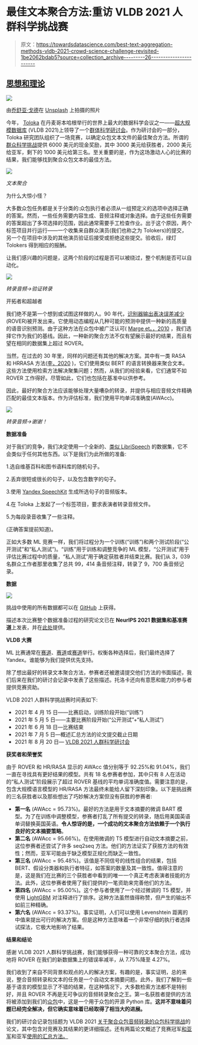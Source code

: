 # 最佳文本聚合方法:重访 VLDB 2021 人群科学挑战赛

> 原文：<https://towardsdatascience.com/best-text-aggregation-methods-vldb-2021-crowd-science-challenge-revisited-1be2062bdab5?source=collection_archive---------26----------------------->

## [思想和理论](https://towardsdatascience.com/tagged/thoughts-and-theory)

![](img/9bd372a8cd6f6a8c4a191cf7d6574dab.png)

由[乔舒亚·戈德](https://unsplash.com/@joshgmit?utm_source=medium&utm_medium=referral)在 [Unsplash](https://unsplash.com?utm_source=medium&utm_medium=referral) 上拍摄的照片

今年， [Toloka](https://toloka.ai/) 在丹麦哥本哈根举行的世界上最大的数据科学会议之一——[超大规模数据库](https://vldb.org/2021/) (VLDB 2021)上领导了一个[群体科学研讨会](https://crowdscience.ai/conference_events/vldb21)。作为研讨会的一部分，Toloka 研究团队组织了一场竞赛，以确定众包文本文件的最佳聚合方法。所谓的[群众科学挑战](https://crowdscience.ai/challenges/vldb21)提供 6000 美元的现金奖励，其中 3000 美元给获胜者，2000 美元给亚军，剩下的 1000 美元给第三名。至关重要的是，作为这场激动人心的比赛的结果，我们能够找到聚合众包文本的最佳方法。

![](img/5ba192770c9fb8a83116f1aaa5e35d3d.png)

*文本聚合*

为什么大惊小怪？

大多数众包任务都是关于分类的:众包执行者必须从一组预定义的选项中选择正确的答案。然而，一些任务需要内容生成、音频注释或对象选择。由于这些任务需要的答案超出了多项选择的范围，因此通常需要手工检查作业。出于这个原因，两个标签项目并行运行——一个收集来自群众演员(我们也称之为 Tolokers)的提交，另一个在项目中涉及的其他演员验证后接受或拒绝这些提交。验收后，绿灯 Tolokers 得到相应的报酬。

让我们感兴趣的问题是，这两个阶段的过程是否可以被绕过，整个机制是否可以自动化。

![](img/6c4594ee85e6d70b8e2b9e563d37c593.png)

*转录音频→验证转录*

开拓者和超越者

我们绝不是第一个想到或试图这样做的人。90 年代，[识别器输出表决误差减少](https://ieeexplore.ieee.org/document/659110) (ROVER)被开发出来。它使用动态编程从几种可能的预测中提供一种新的高质量的语音识别预测。由于这种方法在众包中被广泛认可( [Marge et。，2010](https://ieeexplore.ieee.org/document/5494979) ，我们选择它作为我们的基线。因此，一种新的聚合方法不仅有望展示最好的结果，而且有望在相同的数据集上超过 ROVER。

当然，在过去的 30 年里，同样的问题还有其他的解决方案。其中有一类 RASA 和 HRRASA 方法([李，2020](https://dl.acm.org/doi/10.1145/3397271.3401239) )，它们使用类似 BERT 的语言转换器来聚合文本。这些方法使用检索方法解决聚集问题；然而，从我们的经验来看，它们通常不如 ROVER 工作得好。尽管如此，它们也包括在基准中以供参考。

因此，最好的聚合方法应该能够处理大量嘈杂的转录，并提供与相应音频文件精确匹配的最佳文本版本。作为评估标准，我们使用平均单词准确度(AWAcc)。

![](img/813a62732d2ba2cbc54fbb0db9518c3a.png)

*转录音频→谢谢！*

**数据准备**

对于我们的竞争，我们决定使用一个全新的、[类似 LibriSpeech](https://www.openslr.org/12) 的数据集，它不会类似于任何其他东西。以下是我们为此所做的准备:

1.选自维基百科和图书语料库的随机句子。

2.丢弃很短或很长的句子，以及包含数字的句子。

3.使用 [Yandex SpeechKit](https://cloud.yandex.ru/services/speechkit) 生成所选句子的音频版本。

4.在 Toloka 上发起了一个标签项目，要求表演者转录音频文件。

5.为每段录音收集了一些注释。

(正确答案提前知道)。

正如大多数 ML 竞赛一样，我们将过程分为一个训练(“训练”)和两个测试阶段(“公开测试”和“私人测试”)。“训练”用于训练和调整竞争的 ML 模型，“公开测试”用于评估比赛过程中的质量，“私人测试”用于确定获胜者并结束比赛。我们从 3，039 名群众工作者那里收集了总共 99，414 条音频注释，转录了 9，700 条音频记录。

**数据**

![](img/26e5c03a27394a02e50d4ee3db5fb478.png)

挑战中使用的所有数据都可以在 [GitHub](https://github.com/Toloka/VLDB2021_Crowd_Science_Challenge) 上获得。

描述本次比赛整个数据准备过程的研究论文已在 **NeurIPS 2021 数据集和基准赛道**上发表，并在[此处](https://openreview.net/forum?id=3_hgF1NAXU7)提供。

**VLDB 大赛**

ML 比赛通常在[赛道](https://www.kaggle.com/)、[赛道](https://www.aicrowd.com/)或[赛道](https://competitions.codalab.org/)举行。权衡各种选择后，我们最终选择了 Yandex。谁能够为我们提供优先支持。

除了想出最好的转录文本聚合方法，参赛者还被邀请提交他们方法的书面描述，我们后来在我们的研讨会记录中发表了这些描述。托洛卡还向有意愿和能力的参与者提供竞赛资助。

VLDB 2021 人群科学挑战赛时间表如下:

*   2021 年 4 月 15 日——比赛启动，训练阶段开始(“训练”)
*   2021 年 5 月 5 日——主要比赛阶段开始(“公开测试”+“私人测试”)
*   2021 年 6 月 18 日—比赛结束
*   2021 年 7 月 5 日—概述汇总方法的论文提交截止日期
*   2021 年 8 月 20 日— [VLDB 2021 人群科学研讨会](https://crowdscience.ai/conference_events/vldb21)

**获奖者和荣誉奖**

由于 ROVER 和 HR/RASA 显示的 AWAcc 值分别等于 92.25%和 91.04%，我们一直在寻找具有更好结果的模型。共有 18 名参赛者参加，其中只有 8 人在活动的“私人测试”阶段展示了超过 ROVER 基线的平均单词准确度值。需要注意的是，包含大规模语言模型的 HR/RASA 方法最终未能给人留下深刻印象。以下是挑战赛的三名获胜者以及那些想出了巧妙解决方案但没有获胜的参赛者:

*   **第一名** (AWAcc = 95.73%)。最好的方法是用于文本摘要的微调 BART 模型。为了在训练中调整模型，参赛者打乱了所有提交的转录，随后用美国英语单词替换英国英语。**令人惊讶的是，一个成功的文本聚合方法依赖于一个执行良好的文本摘要策略**。
*   **第二名** (AWAcc = 95.66%)。在使用微调的 T5 模型进行自动文本摘要之前，这位参赛者还尝试了许多 seq2seq 方法。他们的方法证实了获胜方法的有效性；然而，亚军可能由于缺乏模型正规化而缺乏一致性。
*   **第三名** (AWAcc = 95.48%)。该值是不同信号的线性组合的结果，包括 BERT、假设分类器和执行者特征，如答案的数量及其一致性。值得注意的是，这是我们在比赛的三个获胜者中看到的唯一一个真正考虑表演者技能的方法。此外，这位参赛者使用了我们提供的一笔资助来完善他们的方法。
*   **第四名** (AWAcc = 95.00%)。这个参与者使用了一个经过微调的 T5 模型，并使用 [LightGBM](https://github.com/microsoft/LightGBM) 对注释进行了排序。这种方法虽然值得称赞，但产生的输出不如前三种精确。
*   **第六名** (AWAcc = 93.37%)。事实证明，人们可以使用 Levenshtein 距离的中值来提出可行的解决方案。但是这种方法意味着一个非常仔细的执行者选择试探法，它极大地影响了结果。

**结果和结论**

感谢 VLDB 2021 人群科学挑战赛，我们能够获得一种可靠的文本聚合方法，成功地将 ROVER 在我们的新数据集上的错误率减半，从 7.75%降至 4.27%。

我们收到了来自不同背景和观点的人的解决方案，有趣的是，事实证明，总的来说，整合音频转录和文本的任务是一个自动文本摘要问题。此外，我们了解到一些基于语言的模型显示了不错的结果，在这种情况下，大多数检索方法都不是特别好，并且 ROVER 不再是无可争议的音频转录聚合之王。第一名获胜者提供的方法将被添加到我们的[众包](https://github.com/Toloka/crowd-kit)中，这是一个用于众包的开源 Python 库。**这并不意味着问题已经完全解决，但它确实意味着已经取得了相当大的进展。**

我们的研讨会记录包括题为 VLDB 2021 [关于聚合众包音频转录的众包科学挑战](http://ceur-ws.org/Vol-2932/invited1.pdf)的论文，其中包含对竞赛及其结果的更详细描述。还有两篇论文概述了竞赛冠军[和亚军](http://ceur-ws.org/Vol-2932/short1.pdf)和亚军[使用的汇总方法。](http://ceur-ws.org/Vol-2932/short2.pdf)